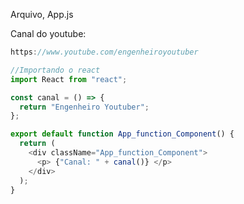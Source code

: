 Arquivo, App.js

Canal do youtube:

```js
https://www.youtube.com/engenheiroyoutuber
```

```js
//Importando o react
import React from "react";

const canal = () => {
  return "Engenheiro Youtuber";
};

export default function App_function_Component() {
  return (
    <div className="App_function_Component">
      <p> {"Canal: " + canal()} </p>
    </div>
  );
}
```
